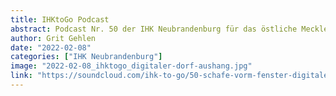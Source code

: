 ```yaml
---
title: IHKtoGo Podcast
abstract: Podcast Nr. 50 der IHK Neubrandenburg für das östliche Mecklenburg-Vorpommern von Grit Gehlen.
author: Grit Gehlen
date: "2022-02-08"
categories: ["IHK Neubrandenburg"]
image: "2022-02-08_ihktogo_digitaler-dorf-aushang.jpg"
link: "https://soundcloud.com/ihk-to-go/50-schafe-vorm-fenster-digitaler-dorf-aushang"
---
```

